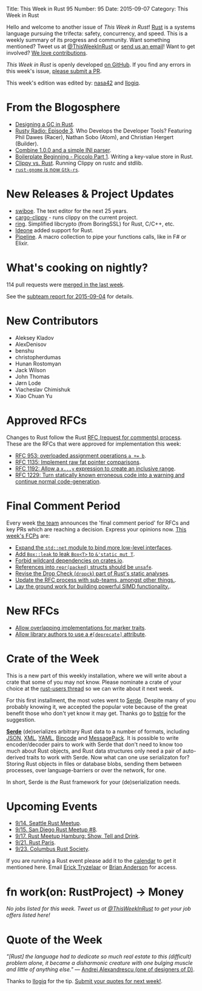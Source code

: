 Title: This Week in Rust 95
Number: 95
Date: 2015-09-07
Category: This Week in Rust

Hello and welcome to another issue of *This Week in Rust*!
[Rust](http://rust-lang.org) is a systems language pursuing the trifecta:
safety, concurrency, and speed. This is a weekly summary of its progress and
community. Want something mentioned? Tweet us at [@ThisWeekInRust](https://twitter.com/ThisWeekInRust) or [send us an
email](mailto:corey@octayn.net?subject=This%20Week%20in%20Rust%20Suggestion)!
Want to get involved? [We love
contributions](https://github.com/rust-lang/rust/wiki/Note-guide-for-new-contributors).

*This Week in Rust* is openly developed [on GitHub](https://github.com/cmr/this-week-in-rust).
If you find any errors in this week's issue, [please submit a PR](https://github.com/cmr/this-week-in-rust/pulls).

This week's edition was edited by: [nasa42](https://github.com/nasa42) and [llogiq](https://github.com/llogiq).

# From the Blogosphere

* [Designing a GC in Rust](https://manishearth.github.io/blog/2015/09/01/designing-a-gc-in-rust/).
* [Rusty Radio: Episode 3](http://rustyrad.io/podcast/3/). Who Develops the Developer Tools? Featuring Phil Dawes (Racer), Nathan Sobo (Atom), and Christian Hergert (Builder).
* [Combine 1.0.0 and a simple INI parser](https://marwes.github.io/2015/08/28/combine-1.0.0.html).
* [Boilerplate Beginning - Piccolo Part 1](https://polyfractal.com/post/boilerplate-beginning-piccolo-part-1/). Writing a key-value store in Rust.
* [Clippy vs. Rust](https://llogiq.github.io/2015/09/06/clippy.html). Running Clippy on rustc and stdlib.
* [`rust-gnome` is now `Gtk-rs`](http://gtk-rs.org/blog/2015/09/06/the-name-is-gtk-rs.html).

# New Releases & Project Updates

* [swiboe](https://github.com/swiboe/swiboe). The text editor for the next 25 years.
* [cargo-clippy](https://github.com/arcnmx/cargo-clippy) - runs clippy on the current project.
* [ring](https://github.com/briansmith/ring). Simplified libcrypto (from BoringSSL) for Rust, C/C++, etc.
* [Ideone](https://ideone.com) added support for Rust.
* [Pipeline](https://github.com/johannhof/pipeline.rs). A macro collection to pipe your functions calls, like in F# or Elixir.


# What's cooking on nightly?

114 pull requests were [merged in the last week][merged].

[merged]: https://github.com/issues?q=is%3Apr+org%3Arust-lang+is%3Amerged+merged%3A2015-08-31..2015-09-07

See the [subteam report for 2015-09-04][subteam] for details.

[subteam]: https://internals.rust-lang.org/t/subteam-reports-2015-09-04/2600

# New Contributors

* Aleksey Kladov
* AlexDenisov
* benshu
* christopherdumas
* Hunan Rostomyan
* Jack Wilson
* John Thomas
* Jørn Lode
* Viacheslav Chimishuk
* Xiao Chuan Yu

# Approved RFCs

Changes to Rust follow the Rust [RFC (request for comments)
process](https://github.com/rust-lang/rfcs#rust-rfcs). These
are the RFCs that were approved for implementation this week:

* [RFC 953: overloaded assignment operations `a += b`](https://github.com/rust-lang/rfcs/pull/953).
* [RFC 1135: Implement raw fat pointer comparisons](https://github.com/rust-lang/rfcs/pull/1135).
* [RFC 1192: Allow a `x...y` expression to create an inclusive range](https://github.com/rust-lang/rfcs/pull/1192).
* [RFC 1229: Turn statically known erroneous code into a warning and continue normal code-generation](https://github.com/rust-lang/rfcs/pull/1229).

# Final Comment Period

Every week [the team](https://rust-lang.org/team.html) announces the
'final comment period' for RFCs and key PRs which are reaching a
decision. Express your opinions now. [This week's FCPs][fcp] are:

[fcp]: https://github.com/issues?utf8=%E2%9C%93&q=is%3Apr+org%3Arust-lang+label%3Afinal-comment-period+is%3Aopen+updated%3A2015-08-31..2015-09-07

* [Expand the `std::net` module to bind more low-level interfaces](https://github.com/rust-lang/rfcs/pull/1158).
* [Add `Box::leak` to leak `Box<T>` to `&'static mut T`](https://github.com/rust-lang/rfcs/pull/1233).
* [Forbid wildcard dependencies on crates.io](https://github.com/rust-lang/rfcs/pull/1241).
* [References into `repr(packed)` structs should be `unsafe`](https://github.com/rust-lang/rfcs/pull/1240).
* [Revise the Drop Check (`dropck`) part of Rust's static analyses](https://github.com/rust-lang/rfcs/pull/1238).
* [Update the RFC process with sub-teams, amongst other things.](https://github.com/rust-lang/rfcs/pull/1224).
* [Lay the ground work for building powerful SIMD functionality.](https://github.com/rust-lang/rfcs/pull/1199).

# New RFCs

* [Allow overlapping implementations for marker traits](https://github.com/rust-lang/rfcs/pull/1268).
* [Allow library authors to use a `#[deprecate]` attribute](https://github.com/rust-lang/rfcs/pull/1270).

# Crate of the Week

This is a new part of this weekly installation, where we will write about a crate that some of you may not know.
Please nominate a crate of your choice at the [rust-users thread](https://users.rust-lang.org/t/crate-of-the-week/2704/15) so we can write about it next week.

For this first installment, the most votes went to [Serde](https://github.com/serde-rs/serde). Despite many of you probably knowing it, we accepted the popular vote because of the great benefit those who don't yet know it may get. Thanks go to [bstrie](https://users.rust-lang.org/users/bstrie) for the suggestion.

[**Serde**](https://github.com/serde-rs/serde) (de)serializes arbitrary Rust data to a number of formats, including [JSON](https://crates.io/crates/serde_json), [XML](https://github.com/serde-rs/xml), [YAML](https://github.com/serde-rs/yaml/), [Bincode](https://crates.io/crates/bincode) and [MessagePack](https://crates.io/crates/rmp). It is possible to write encoder/decoder pairs to work with Serde that don't need to know too much about Rust objects, and Rust data structures only need a pair of auto-derived traits to work with Serde. Now what can one use serializaton for? Storing Rust objects in files or database blobs, sending them between processes, over language-barriers or over the network, for one.

In short, Serde is _the_ Rust framework for your (de)serialization needs.

# Upcoming Events

* [9/14. Seattle Rust Meetup](https://www.eventbrite.com/e/mozilla-rust-seattle-meetup-tickets-12222326307?aff=erelexporg).
* [9/15. San Diego Rust Meetup #8](http://www.meetup.com/San-Diego-Rust/events/224577039/).
* [9/17. Rust Meetup Hamburg: Show, Tell and Drink](http://www.meetup.com/Rust-Meetup-Hamburg/events/225116081/).
* [9/21. Rust Paris](http://www.meetup.com/Rust-Paris).
* [9/23. Columbus Rust Society](http://www.meetup.com/columbus-rs/).

If you are running a Rust event please add it to the [calendar] to get
it mentioned here. Email [Erick Tryzelaar][erickt] or [Brian
Anderson][brson] for access.

[calendar]: https://www.google.com/calendar/embed?src=apd9vmbc22egenmtu5l6c5jbfc%40group.calendar.google.com
[erickt]: mailto:erick.tryzelaar@gmail.com
[brson]: mailto:banderson@mozilla.com

# fn work(on: RustProject) -> Money

*No jobs listed for this week. Tweet us at [@ThisWeekInRust](https://twitter.com/ThisWeekInRust) to get your job offers listed here!*

# Quote of the Week

*"[Rust] the language had to dedicate so much real estate to this (difficult) problem alone, it became a disharmonic creature with one bulging muscle and little of anything else."* — [Andrei Alexandrescu (one of designers of D)](https://www.reddit.com/r/programming/comments/3ioy9b/andrei_alexandrescu_c_guru_leaves_facebook_to/cuj0csn).

Thanks to [llogiq](https://users.rust-lang.org/users/llogiq) for the tip. [Submit your quotes for next week!][submit].

[submit]: http://users.rust-lang.org/t/twir-quote-of-the-week/328
